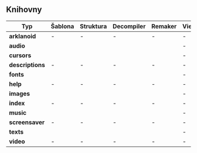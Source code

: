 ## Knihovny

Typ              | Šablona | Struktura | Decompiler | Remaker | Viewer
-----------------|---------|-----------|------------|---------|-------
**arklanoid**    | -       | -         | -          | -       | -
**audio**        |         |           |            |         | -
**cursors**      |         |           |            |         | -
**descriptions** | -       | -         | -          | -       | -
**fonts**        |         |           |            |         | -
**help**         | -       | -         | -          | -       | -
**images**       |         |           |            |         | -
**index**        | -       | -         | -          | -       | -
**music**        |         |           |            |         | -
**screensaver**  | -       | -         | -          | -       | -
**texts**        |         |           |            |         | -
**video**        | -       | -         | -          | -       | -
